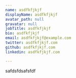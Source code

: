 ```yaml
---
name: asdfkfjkjf
displayName: asdfkfjkjf
avatar_path: null
gravatar: null
jobTitle: asdfkfjkjf
bio: asdfkfjkjf
email: asdfkfjkjf@example.com
twitter: asdfkfjkjf.com
github: asdfkfjkjf.com
linkedin: asdfkfjkjf.com

---
```

<p>safdsfdsafsfdf</p>

